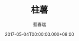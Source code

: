 ---
issue: 222
title: 柱薯
author: 藍春瑞
date: 2017-05-04T00:00:00.000+08:00
topic: 文史
difficulty: 2
wikidata: Q98095615
wikidata_link: https://www.wikidata.org/wiki/Q98095615
author_wikidata_link: https://www.wikidata.org/wiki/Q98096370
author_wikidata: Q98096370
---